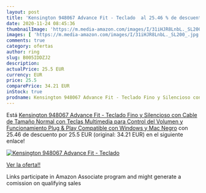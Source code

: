 ```yaml
---
layout: post
title: 'Kensington 948067 Advance Fit - Teclado  al 25.46 % de descuento'
date: 2020-11-24 08:45:36
thumbnailImage: 'https://m.media-amazon.com/images/I/31iHJR8LnbL._SL200_.jpg'
images: [ 'https://m.media-amazon.com/images/I/31iHJR8LnbL._SL200_.jpg' ]
comments: true
category: ofertas
author: ring
slug: B005IDDZJ2
description:
actualPrice: 25.5 EUR
currency: EUR
price: 25.5
comparePrice: 34.21 EUR
inStock: true
prodname: Kensington 948067 Advance Fit - Teclado Fino y Silencioso con Cable de Tamaño Normal  con Teclas Multimedia para Control del Volumen y Funcionamiento Plug & Play  Compatible con Windows y Mac  Negro
---
```


Está [Kensington 948067 Advance Fit - Teclado Fino y Silencioso con Cable de Tamaño Normal  con Teclas Multimedia para Control del Volumen y Funcionamiento Plug & Play  Compatible con Windows y Mac  Negro](https://www.amazon.es/dp/B005IDDZJ2/?tag=tolees-21) con 25.46 de descuento por 25.5 EUR (original: 34.21 EUR) en el siguiente enlace!

[![Kensington 948067 Advance Fit - Teclado ](https://m.media-amazon.com/images/I/31iHJR8LnbL._SL200_.jpg)](https://www.amazon.es/dp/B005IDDZJ2/?tag=tolees-21)

[Ver la oferta!!](https://www.amazon.es/dp/B005IDDZJ2/?tag=tolees-21)

Links participate in Amazon Associate program and might generate a comission on qualifying sales


